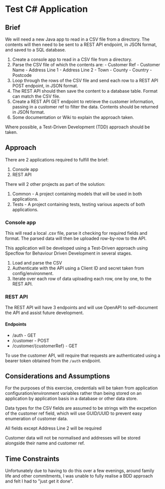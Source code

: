# Test C# Application

## Brief

We will need a new Java app to read in a CSV file from a directory. The contents will then need to be
sent to a REST API endpoint, in JSON format, and saved to a SQL database.

  1. Create a console app to read in a CSV file from a directory.
  2. Parse the CSV file of which the contents are:
    - Customer Ref
    - Customer Name
    - Address Line 1
    - Address Line 2
    - Town
    - County
    - Country
    - Postcode
  3. Loop through the rows of the CSV file and send each row to a REST API POST endpoint, in JSON format.
  4. The REST API should then save the content to a database table. Format can match the CSV file.
  5. Create a REST API GET endpoint to retrieve the customer information, passing in a customer ref to filter the data. Contents should be returned in JSON format.
  6. Some documentation or Wiki to explain the approach taken.

Where possible, a Test-Driven Development (TDD) approach should be taken.

## Approach

There are 2 applications required to fulfill the brief:
  1. Console app  
  1. REST API 

There will 2 other projects as part of the solution:
  1. Common - A project containing models that will be used in both applications.
  2. Tests - A project containing tests, testing various aspects of both applications.

### Console app
This will read a local .csv file, parse it checking for required fields and format. The parsed data will then be uploaded row-by-row to the API.

This application will be developed using a Test-Driven approach using Specflow for Behaviour Driven Development in several stages.

  1. Load and parse the CSV
  2. Authenticate with the API using a Client ID and secret taken from config/environment.
  3. Iterate over each row of data uploading each row, one by one, to the REST API.

### REST API
The REST API will have 3 endpoints and will use OpenAPI to self-document the API and assist future development.

#### Endpoints
  - /auth - GET
  - /customer - POST
  - /customer/{customerRef} - GET

To use the customer API, will require that requests are authenticated using a bearer token obtained from the `/auth` endpoint.

## Considerations and Assumptions

For the purposes of this exercise, credentials will be taken from application configuration/environment variables rather than being stored on an application by application basis in a database or other data store.

Data types for the CSV fields are assumed to be strings with the excpetion of the customer ref field, which will use GUID/UUID to prevent easy enumeration of customer data.

All fields except Address Line 2 will be required

Customer data will not be normalised and addresses will be stored alongside their name and customer ref.

## Time Constraints
Unfortunately due to having to do this over a few evenings, around family life and other commitments, I was unable to fully realise a BDD approach and felt I had to "just get it done".
